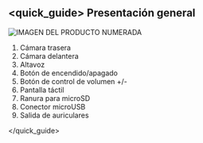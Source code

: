## <quick_guide> Presentación general

![IMAGEN DEL PRODUCTO NUMERADA](http://static.energysistem.com/images/manuals/42027/54afb2a61b236.jpg)

1. Cámara trasera
2. Cámara delantera
3. Altavoz
4. Botón de encendido/apagado
5. Botón de control de volumen +/-
6. Pantalla táctil
7. Ranura para microSD
8. Conector microUSB
9. Salida de auriculares

</quick_guide>
